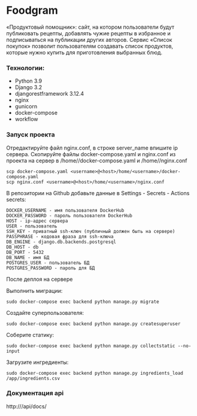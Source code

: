 # Foodgram
«Продуктовый помощник»: сайт, на котором пользователи будут публиковать 
рецепты, добавлять чужие рецепты в избранное и подписываться на публикации 
других авторов. 
Сервис «Список покупок» позволит пользователям создавать список продуктов, 
которые нужно купить для приготовления выбранных блюд. 

### Технологии:
- Python 3.9
- Django 3.2
- djangorestframework 3.12.4
- nginx
- gunicorn
- docker-compose
- workflow

### Запуск проекта
Отредактируйте файл nginx.conf, в строке server_name впишите ip сервера.
Скопируйте файлы docker-compose.yaml и nginx.conf из проекта на сервер в 
/home/<username>/docker-compose.yaml и /home/<username>/nginx.conf
```
scp docker-compose.yaml <username>@<host>/home/<username>/docker-compose.yaml
scp nginx.conf <username>@<host>/home/<username>/nginx.conf
```
В репозитории на Github добавьте данные в Settings - Secrets - Actions secrets:
```
DOCKER_USERNAME - имя пользователя DockerHub
DOCKER_PASSWORD - пароль пользователя DockerHub
HOST - ip-адрес сервера
USER - пользователь
SSH_KEY - приватный ssh-ключ (публичный должен быть на сервере)
PASSPHRASE - кодовая фраза для ssh-ключа
DB_ENGINE - django.db.backends.postgresql
DB_HOST - db
DB_PORT - 5432
DB_NAME - имя БД
POSTGRES_USER - пользователь БД
POSTGRES_PASSWORD - пароль для БД
```
После деплоя на сервере

Выполнить миграции:
```
sudo docker-compose exec backend python manage.py migrate
```
Создайте суперпользователя:
```
sudo docker-compose exec backend python manage.py createsuperuser
```
Соберите статику:
```
sudo docker-compose exec backend python manage.py collectstatic --no-input
```
Загрузите ингредиенты:
```
sudo docker-compose exec backend python manage.py ingredients_load /app/ingredients.csv
```
### Документация api
http://<ip>/api/docs/
